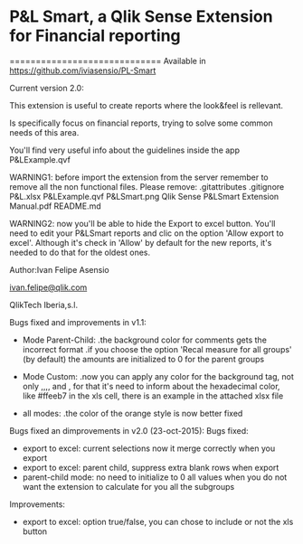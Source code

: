 P&L Smart, a Qlik Sense Extension for Financial reporting 
=============================
=============================
Available in https://github.com/iviasensio/PL-Smart

Current version 2.0:

This extension is useful to create reports where the look&feel is rellevant.

Is specifically focus on financial reports, trying to solve some common needs of this area.

You'll find very useful info about the guidelines inside the app P&LExample.qvf

WARNING1: before import the extension from the server remember to remove all the non functional files.
Please remove:
.gitattributes
.gitignore
P&L.xlsx
P&LExample.qvf
P&LSmart.png
Qlik Sense P&LSmart Extension Manual.pdf
README.md

WARNING2: now you'll be able to hide the Export to excel button.
You'll need to edit your P&LSmart reports and clic on the option 'Allow export to excel'.
Although it's check in 'Allow' by default for the new reports, it's needed to do that for the oldest ones.


Author:Ivan Felipe Asensio

ivan.felipe@qlik.com

QlikTech Iberia,s.l.


Bugs fixed and improvements in v1.1:
- Mode Parent-Child:
	.the background color for comments gets the incorrect format
	.if you choose the option 'Recal measure for all groups' (by default)
	 the amounts are initialized to 0 for the parent groups
- Mode Custom:
	.now you can apply any color for the background tag,
	 not only <violete>,<clear>,<dark>,<red>,<soft> and <orange>,
	 for that it's need to inform about the hexadecimal color, like #ffeeb7 in the xls cell,
	 there is an example in the attached xlsx file

- all modes:
  	.the color of the orange style is now better fixed

Bugs fixed an dimprovements in v2.0 (23-oct-2015):
Bugs fixed:
- export to excel: current selections now it merge correctly when you export
- export to excel: parent child, suppress extra blank rows when export
- parent-child mode: no need to initialize to 0 all values when you do not want the extension to calculate for you all the subgroups

Improvements:
- export to excel: option true/false, you can chose to include or not the xls button
